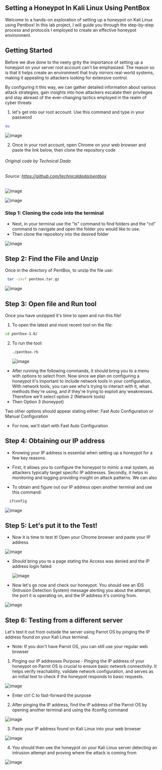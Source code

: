 ## Setting a Honeypot In Kali Linux Using PentBox

Welcome to a hands-on exploration of setting up a honeypot on Kali Linux using Pentbox! In this lab project, I will guide you through the step-by-step process and protocols I employed to create an effective honeypot environment.

## Getting Started

Before we dive done to the neety grity the importance of setting up a honeypot on your server root account can't be emphasized. The reason so is that it helps create an environment that truly mirrors real-world systems, making it appealing to attackers looking for extensive control. 

By configuring it this way, we can gather detailed information about various attack strategies, gain insights into how attackers escalate their privileges and stay abreast of the ever-changing tactics employed in the realm of cyber threats 

1. let's get into our root account.
  Use this command and type in your password 
  ```bash
  su
   ```
![image](https://github.com/jduru213/Linux-Projects-/assets/112328773/cb21c481-7e0a-4815-b1b9-27f5f739020e)

2. Once in your root account, open Chrome on your web browser and paste the link below, then clone the repository code

###### Original code by Technical Dada
###### Source: https://github.com/technicaldada/pentbox

![image](https://github.com/jduru213/Linux-Projects-/assets/112328773/1c7064bf-3a7f-4d37-8afe-47b2f6acbcac)

![image](https://github.com/jduru213/Linux-Projects-/assets/112328773/32aa6f11-ac88-45e8-95f0-c73a9a246a12)


### Step 1: Cloning the code into the terminal 
- Next, in your terminal use the "ls" command to find folders and the "cd" command to navigate and open the folder you would like to use. 
- Then clone the repository into the desired folder 

![image](https://github.com/jduru213/Linux-Projects-/assets/112328773/37afbc5a-1742-43ef-8ae4-60196003402c)

## Step 2: Find the File and Unzip
Once in the directory of PentBox, to unzip the file 
use:
 ```bash
  tar -zxvf pentbox.tar.gz 
 ```
![image](https://github.com/jduru213/Linux-Projects-/assets/112328773/4568ad86-78db-487f-bf2c-a30f3d7737bd)

## Step 3: Open file and Run tool 
Once you have unzipped it's time to open and run this file! 

1. To open the latest and most recent tool on the file: 
```bash
cd pentbox-1.8/
 ```
2. To run the tool:
   ```bash
   ./pentbox.rb
    ```
   ![image](https://github.com/jduru213/Linux-Projects-/assets/112328773/4b88458d-6757-4c65-a263-49f6b643862f)

- After running the following commands, it should bring you to a menu with options to select from. Now since we plan on configuring a honeypot it's important to include network tools in your configuration, With network tools, you can see who's trying to interact with it, what methods they're using, and if they're trying to exploit any weaknesses. Therefore we'll select option 2 (Network tools)
- Then Option 3 (honeypot)
  
Two other options should appear stating either: Fast Auto Configuration or Manual Configuration
- For now, we'll start with Fast Auto Configuration 
  
## Step 4: Obtaining our IP address 
- Knowing your IP address is essential when setting up a honeypot for a few key reasons.

- First, it allows you to configure the honeypot to mimic a real system, as attackers typically target specific IP addresses. Secondly, it helps in monitoring and logging providing insight on attack patterns. We can also 

- To obtain and figure out our IP address open another terminal and use this command:
 ```bash
   ifconfig 
 ```
![image](https://github.com/jduru213/Linux-Projects-/assets/112328773/cfb5153e-d866-44d2-a377-b262bc7be7c0)

## Step 5: Let's put it to the Test!

- Now it is time to test it! Open your Chrome browser and paste your IP address 

![image](https://github.com/jduru213/Linux-Projects-/assets/112328773/9571a16e-49aa-4a12-b181-8218b59146b0)

- Should bring you to a page stating the Access was denied and the IP address login failed 
  
  ![image](https://github.com/jduru213/Linux-Projects-/assets/112328773/d5b75f6c-cda9-41e0-9b3c-344cab4c4366)

- Now let's go now and check our honeypot. You should see an IDS (Intrusion Detection System)  message alerting you about the attempt, the port it is operating on, and the IP address it's coming from.

![image](https://github.com/jduru213/Linux-Projects-/assets/112328773/76e93dd4-02bb-4417-b098-67d5af42e505)


## Step 6: Testing from a different server 
Let's test it out from outside the server using Parrot OS by pinging the IP address found on your Kali Linux terminal.

* Note: If you don't have Parrot OS, you can still use your regular web browser

1. Pinging our IP addresses
   Purpose - Pinging the IP address of your honeypot on Parrot OS is crucial to ensure basic network connectivity. It helps verify reachability, validate network configuration, and serves as an initial test to check if the honeypot responds to basic requests. 
   
 ![image](https://github.com/jduru213/Linux-Projects-/assets/112328773/253f82c4-5d7c-4a1d-b012-44b143ef2ae0)
 * Enter ctrl C to fast-forward the purpose 

2. After pinging the IP address, find the iP address of the Parrot OS by opening another terminal and using the ifconfig command
   
![image](https://github.com/jduru213/Linux-Projects-/assets/112328773/3a3522ce-dfc7-46e3-9d82-4561c280c49f)
   
3. Paste your IP address found on Kali Linux into your web browser

![image](https://github.com/jduru213/Linux-Projects-/assets/112328773/a4cb476a-ce57-4f3e-a354-dac0adfa74e8)

4. You should then see the honeypot on your Kali Linux server detecting an intrusion attempt and proving where the attack is coming from 

![image](https://github.com/jduru213/Linux-Projects-/assets/112328773/4526aaa5-2db1-4605-8b66-e8bbba9c5f49)









